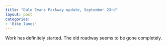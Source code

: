 ```yaml
---
title: "Dale Evans Parkway update, September 23rd"
layout: post
categories:
- 'Bike lanes'
---
```


Work has definitely started. The old roadway seems to be gone completely.